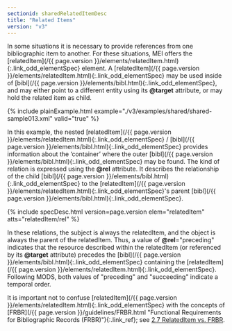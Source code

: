 ```yaml
---
sectionid: sharedRelatedItemDesc
title: "Related Items"
version: "v3"
---
```




In some situations it is necessary to provide references from one bibliographic item
to
another. For these situations, MEI offers the [relatedItem](/{{ page.version }}/elements/relatedItem.html){:.link_odd_elementSpec} element. A
[relatedItem](/{{ page.version }}/elements/relatedItem.html){:.link_odd_elementSpec} may be used inside of [bibl](/{{ page.version }}/elements/bibl.html){:.link_odd_elementSpec}, and
may either point to a different entity using its **@target** attribute, or may hold
the related item as child. 

{% include plainExample.html example="./v3/examples/shared/shared-sample013.xml" valid="true" %}

 In this example, the nested [relatedItem](/{{ page.version }}/elements/relatedItem.html){:.link_odd_elementSpec} / [bibl](/{{ page.version }}/elements/bibl.html){:.link_odd_elementSpec}
provides information about the ‘container’ where the outer [bibl](/{{ page.version }}/elements/bibl.html){:.link_odd_elementSpec} may be found. The kind of relation is expressed using the
**@rel** attribute. It describes the relationship of the child [bibl](/{{ page.version }}/elements/bibl.html){:.link_odd_elementSpec} to the [relatedItem](/{{ page.version }}/elements/relatedItem.html){:.link_odd_elementSpec}'s parent [bibl](/{{ page.version }}/elements/bibl.html){:.link_odd_elementSpec}. 



{% include specDesc.html version=page.version elem="relatedItem" atts="relatedItem/rel" %}




 In these relations, the subject is always the relatedItem, and the object is always
the
parent of the relatedItem. Thus, a value of **@rel**="preceding" indicates that the
resource described within the relatedItem (or referenced by its **@target** attribute)
precedes the [bibl](/{{ page.version }}/elements/bibl.html){:.link_odd_elementSpec} containing the [relatedItem](/{{ page.version }}/elements/relatedItem.html){:.link_odd_elementSpec}.
Following MODS, both values of "preceding" and "succeeding" indicate a temporal order.


 It is important not to confuse [relatedItem](/{{ page.version }}/elements/relatedItem.html){:.link_odd_elementSpec} with the concepts of [FRBR](/{{ page.version }}/guidelines/FRBR.html "Functional Requirements for Bibliographic Records (FRBR)"){:.link_ref}; see <a class="link_ptr" title="RelatedItem vs. FRBR" href="/{{ page.version }}/guidelines/header.html#headerRelatedItemVsFRBR">2.7 RelatedItem vs. FRBR</a>. 

